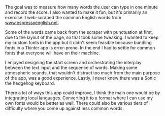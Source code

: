 The goal was to measure how many words the user can type in one minute and record the score. I also wanted to make it fun, but it's primarily an exercise. I web-scraped the common English words from www.espressoenglish.net. 

Some of the words came back from the scraper with punctuation at first, due to the layout of the page, so that took some tweaking. I wanted to keep my custom fonts in the app but it didn't seem feasible because bundling 
fonts in a Tkinter app is error-prone. In the end I had to settle for common fonts that everyone will have on their machine.

I enjoyed designing the start screen and orchestrating the interplay between the text input and the sequence of words. Making some atmospheric sounds, that wouldn't distract too much from the main purpose of the app, was 
a good experience. Lastly, I never knew there was a Sonic the hedgehog keyboard. 

There a lot of ways this app could improve, I think the main one would be by integrating local languages. Converting it to a format where I can use my own fonts would be better as well. There could also be various tiers of
difficulty where you come up against less common words. 
